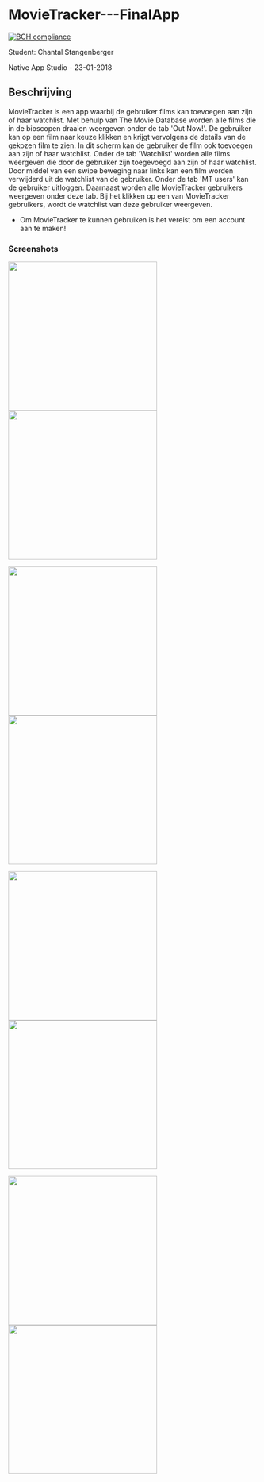 # MovieTracker---FinalApp

[![BCH compliance](https://bettercodehub.com/edge/badge/ChantalStangenberger/MovieTracker---FinalApp?branch=master)](https://bettercodehub.com/)

Student: Chantal Stangenberger

Native App Studio - 23-01-2018

## Beschrijving

MovieTracker is een app waarbij de gebruiker films kan toevoegen aan zijn of haar watchlist. Met behulp van The Movie Database worden alle films die in de bioscopen draaien weergeven onder de tab 'Out Now!'. De gebruiker kan op een film naar keuze klikken en krijgt vervolgens de details van de gekozen film te zien. In dit scherm kan de gebruiker de film ook toevoegen aan zijn of haar watchlist. Onder de tab 'Watchlist' worden alle films weergeven die door de gebruiker zijn toegevoegd aan zijn of haar watchlist. Door middel van een swipe beweging naar links kan een film worden verwijderd uit de watchlist van de gebruiker. Onder de tab 'MT users' kan de gebruiker uitloggen. Daarnaast worden alle MovieTracker gebruikers weergeven onder deze tab. Bij het klikken op een van MovieTracker gebruikers, wordt de watchlist van deze gebruiker weergeven. 

* Om MovieTracker te kunnen gebruiken is het vereist om een account aan te maken!

### Screenshots

<img src=https://github.com/ChantalStangenberger/MovieTracker---FinalApp/blob/master/doc/loginscreen.jpg width="300">         <img src=https://github.com/ChantalStangenberger/MovieTracker---FinalApp/blob/master/doc/registerscreen.jpg width="300">





<img src=https://github.com/ChantalStangenberger/MovieTracker---FinalApp/blob/master/doc/nowplayingscreen.jpg width="300">          <img src=https://github.com/ChantalStangenberger/MovieTracker---FinalApp/blob/master/doc/moviedetailscreen.jpg width="300">





<img src=https://github.com/ChantalStangenberger/MovieTracker---FinalApp/blob/master/doc/personalwatchlistscreen.jpg width="300">         <img src=https://github.com/ChantalStangenberger/MovieTracker---FinalApp/blob/master/doc/deletefromwatchlist.jpg width="300">





<img src=https://github.com/ChantalStangenberger/MovieTracker---FinalApp/blob/master/doc/MovieTrackerusersscreen.jpg width="300">         <img src=https://github.com/ChantalStangenberger/MovieTracker---FinalApp/blob/master/doc/watchlistofspecificuserscreen.jpg width="300">

